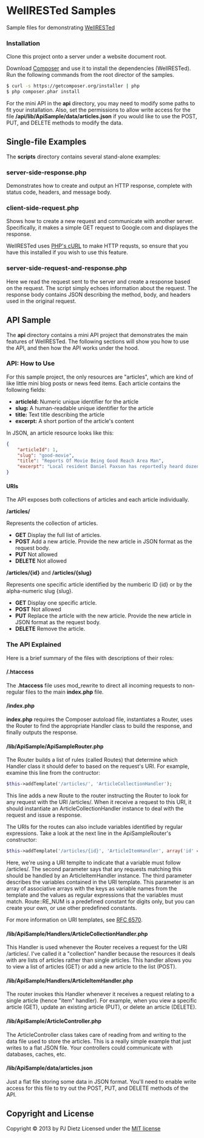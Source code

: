 WellRESTed Samples
==================

Sample files for demonstrating [WellRESTed](https://github.com/pjdietz/wellrested)

### Installation

Clone this project onto a server under a website document root.

Download [Composer](http://getcomposer.org/) and use it to install the dependencies (WellRESTed). Run the following commands from the root director of the samples.

```bash
$ curl -s https://getcomposer.org/installer | php
$ php composer.phar install
```

For the mini API in the **api** directory, you may need to modify some paths to fit your installation. Also, set the permissions to allow write access for the file **/api/lib/ApiSample/data/articles.json** if you would like to use the POST, PUT, and DELETE methods to modify the data.


Single-file Examples
--------------------

The **scripts** directory contains several stand-alone examples:



### server-side-response.php

Demonstrates how to create and output an HTTP response, complete with status code, headers, and message body.


### client-side-request.php

Shows how to create a new request and communicate with another server. Specifically, it makes a simple GET request to Google.com and displayes the response.

WellRESTed uses [PHP's cURL](http://php.net/manual/en/book.curl.php) to make HTTP requsts, so ensure that you have this installed if you wish to use this feature.


### server-side-request-and-response.php

Here we read the request sent to the server and create a response based on the request. The script simply echoes information about the request. The response body contains JSON describing the method, body, and headers used in the original request.


API Sample
----------

The **api** directory contains a mini API project that demonstrates the main features of WellRESTed. The following sections will show you how to use the API, and then how the API works under the hood.


### API: How to Use

For this sample project, the only resources are "articles", which are kind of like little mini blog posts or news feed items. Each article contains the following fields:

- **articleId:** Numeric unique identifier for the article
- **slug:** A human-readable unique identifier for the article
- **title:** Text title describing the article
- **excerpt:** A short portion of the article's content

In JSON, an article resource looks like this:

```json
{
    "articleId": 1,
    "slug": "good-movie",
    "title": "Reports Of Movie Being Good Reach Area Man",
    "excerpt": "Local resident Daniel Paxson has reportedly heard dozens of accounts from numerous friendly sources in the past two weeks confirming that the new James Bond film is pretty good. According to persons with knowledge of the situation, an unnamed friend of Paxson’s coworker Wendy Mathers watched the movie on opening weekend and found it to be “decent enough.”"
}
```


#### URIs

The API exposes both collections of articles and each article individually.

**/articles/**

Represents the collection of articles.

- **GET** Display the full list of articles.
- **POST** Add a new article. Provide the new article in JSON format as the
        request body.
- **PUT** Not allowed
- **DELETE** Not allowed


**/articles/{id}** and **/articles/{slug}**

Represents one specific article identified by the numberic ID {id} or by the alpha-numeric slug {slug}.

- **GET** Display one specific article.
- **POST** Not allowed
- **PUT** Replace the article with the new article. Provide the new article in
    JSON format as the request body.
- **DELETE** Remove the article.


### The API Explained

Here is a brief summary of the files with descriptions of their roles:


#### /.htaccess

The **.htaccess** file uses mod_rewrite to direct all incoming requests to non-regular files to the main **index.php** file.


#### /index.php

**index.php** requires the Composer autoload file, instantiates a Router, uses the Router to find the appropriate Handler class to build the response, and finally outputs the response.


#### /lib/ApiSample/ApiSampleRouter.php

The Router builds a list of rules (called Routes) that determine which Handler class it should defer to based on the request's URI. For example, examine this line from the contructor:

```php
$this->addTemplate('/articles/', 'ArticleCollectionHandler');
```

This line adds a new Route to the router instructing the Router to look for any request with the URI /articles/. When it receive a request to this URI, it should instantiate an ArticleCollectionHandler instance to deal with the request and issue a response.

The URIs for the routes can also include variables identified by regular expressions. Take a look at the next line in the ApiSampleRouter's constructor:

```php
$this->addTemplate('/articles/{id}', 'ArticleItemHandler', array('id' => Route::RE_NUM));
```

Here, we're using a URI templte to indicate that a variable must follow /articles/. The second parameter says that any requests matching this should be handled by an ArticleItemHandler instance. The third parameter describes the variables contained in the URI template. This parameter is an array of associative arrays with the keys as variable names from the template and the values as regular expressions that the variables must match. Route::RE_NUM is a predefined constant for digits only, but you can create your own, or use other predefined constants.

For more information on URI templates, see [RFC 6570](http://tools.ietf.org/html/rfc6570).


#### /lib/ApiSample/Handlers/ArticleCollectionHandler.php

This Handler is used whenever the Router receives a request for the URI /articles/. I've called it a "collection" handler because the resources it deals with are lists of articles rather than single articles. This handler allows you to view a list of articles (GET) or add a new article to the list (POST).


#### /lib/ApiSample/Handlers/ArticleItemHandler.php

The router invokes this Handler whenever it receives a request relating to a single article (hence "item" handler). For example, when you view a specific article (GET), update an existing article (PUT), or delete an article (DELETE).

#### /lib/ApiSample/ArticleController.php

The ArticleController class takes care of reading from and writing to the data file used to store the articles. This is a really simple example that just writes to a flat JSON file. Your controllers could communicate with databases, caches, etc.

#### /lib/ApiSample/data/articles.json

Just a flat file storing some data in JSON format. You'll need to enable write access for this file to try out the POST, PUT, and DELETE methods of the API.


Copyright and License
---------------------
Copyright © 2013 by PJ Dietz
Licensed under the [MIT license](http://opensource.org/licenses/MIT)